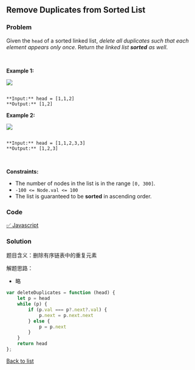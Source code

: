 Remove Duplicates from Sorted List
---
### Problem
Given the `head` of a sorted linked list, *delete all duplicates such that each element appears only once*. Return *the linked list **sorted** as well*.


 


**Example 1:**


![](https://assets.leetcode.com/uploads/2021/01/04/list1.jpg)

```

**Input:** head = [1,1,2]
**Output:** [1,2]

```

**Example 2:**


![](https://assets.leetcode.com/uploads/2021/01/04/list2.jpg)

```

**Input:** head = [1,1,2,3,3]
**Output:** [1,2,3]

```

 


**Constraints:**


* The number of nodes in the list is in the range `[0, 300]`.
* `-100 <= Node.val <= 100`
* The list is guaranteed to be **sorted** in ascending order.

### Code
[✅ Javascript](./solution.js)
### Solution
题目含义：删除有序链表中的重复元素

解题思路：
- 略

```javascript
var deleteDuplicates = function (head) {
    let p = head
    while (p) {
        if (p.val === p?.next?.val) {
            p.next = p.next.next
        } else {
            p = p.next
        }
    }
    return head
};

```

[Back to list](../README.md)